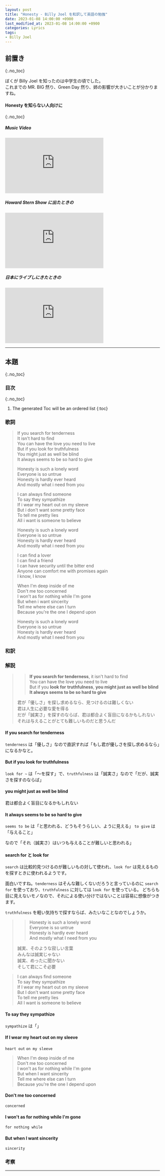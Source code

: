 ```yaml
---
layout: post
title: "Honesty - Billy Joel を和訳して英語の勉強"
date: 2023-01-08 14:00:00 +0900
last_modified_at: 2023-01-08 14:00:00 +0900
categories: Lyrics
tags:
- Billy Joel
---
```



## 前置き
{:.no_toc}

ぼくが Billy Joel を知ったのは中学生の頃でした。  
これまでの MR. BIG 然り、Green Day 然り、姉の影響が大きいことが分かりますね。


<!-- more -->

#### Honesty を知らない人向けに
{:.no_toc}

##### Music Video
<div class="u-youtube">
  <iframe width="320" height="180" src="https://www.youtube.com/embed/CnQ8N1KacJc" title="YouTube video player" frameborder="0" allow="accelerometer; autoplay; clipboard-write; encrypted-media; gyroscope; picture-in-picture; web-share" allowfullscreen></iframe>
</div>

##### Howard Stern Show に出たときの
<div class="u-youtube">
  <iframe width="320" height="180" src="https://www.youtube.com/embed/rWfB4-Wr4Oo" title="YouTube video player" frameborder="0" allow="accelerometer; autoplay; clipboard-write; encrypted-media; gyroscope; picture-in-picture; web-share" allowfullscreen></iframe>
</div>

##### 日本にライブしにきたときの
<div class="u-youtube">
  <iframe width="320" height="180" src="https://www.youtube.com/embed/6KOPxFznbFs" title="YouTube video player" frameborder="0" allow="accelerometer; autoplay; clipboard-write; encrypted-media; gyroscope; picture-in-picture; web-share" allowfullscreen></iframe>
</div>

----


## 本題
{:.no_toc}

### 目次
{:.no_toc}

1. The generated Toc will be an ordered list
{:toc}

### 歌詞

> If you search for tenderness  
> It isn't hard to find  
> You can have the love you need to live  
> But if you look for truthfulness  
> You might just as well be blind  
> It always seems to be so hard to give  
> 
> Honesty is such a lonely word  
> Everyone is so untrue  
> Honesty is hardly ever heard  
> And mostly what i need from you  
> 
> I can always find someone  
> To say they sympathize  
> If i wear my heart out on my sleeve  
> But i don't want some pretty face  
> To tell me pretty lies  
> All i want is someone to believe  
> 
> Honesty is such a lonely word  
> Everyone is so untrue  
> Honesty is hardly ever heard  
> And mostly what i need from you  
> 
> I can find a lover  
> I can find a friend  
> I can have security until the bitter end  
> Anyone can comfort me with promises again  
> I know, I know  
> 
> When I'm deep inside of me  
> Don't me too concerned  
> I won't as for nothing while I'm gone  
> But when i want sincerity  
> Tell me where else can I turn  
> Because you're the one I depend upon  
> 
> Honesty is such a lonely word  
> Everyone is so untrue  
> Honesty is hardly ever heard  
> And mostly what I need from you  


### 和訳


### 解説

>> **If you search for tenderness**, it isn't hard to find  
>> You can have the love you need to live  
>> But if you **look for** **truthfulness**, **you might just as well be blind**  
>> **It always seems to be so hard to give**  
>
> 君が「優しさ」を探し求めるなら、見つけるのは難しくない  
> 君は人生に必要な愛を得る  
> だが「誠実さ」を探すのならば、君は都合よく盲目になるかもしれない  
> それは与えることがとても難しいものだと思うんだ


#### If you search for tenderness

`tenderness` は「優しさ」なので直訳すれば「もし君が優しさを探し求めるなら」になるかなと。

#### But if you look for truthfulness

`look for ~` は「〜を探す」で、`truthfulness` は「誠実さ」なので「だが、誠実さを探すのならば」

#### you might just as well be blind

君は都合よく盲目になるかもしれない

#### It always seems to be so hard to give

`seems to be` は「と思われる、どうもそうらしい、ように見える」
`to give` は「与えること」

なので「それ（誠実さ）はいつも与えることが難しいと思われる」

#### search for と look for

`search` は比較的見つけるのが難しいもの対して使われ、`look for` は見えるものを探すときに使われるようです。

面白いですね。`tenderness` はそんな難しくないだろうと言っているのに `search for` を使っており、`truthfulness` に対しては `look for` を使っている。
どちらも目に見えないモノなので、それによる使い分けではないことは容易に想像がつきます。

`truthfulness` を軽い気持ちで探すならば、みたいなことなのでしょうか。


>> Honesty is such a lonely word  
>> Everyone is so untrue  
>> Honesty is hardly ever heard  
>> And mostly what I need from you  
>
> 誠実、そのような寂しい言葉  
> みんなは誠実じゃない  
> 誠実、めったに聞かない  
> そして君にこそ必要


> I can always find someone  
> To say they sympathize  
> If I wear my heart out on my sleeve  
> But I don't want some pretty face  
> To tell me pretty lies  
> All I want is someone to believe  

#### To say they sympathize

`sympathize` は「」


#### If I wear my heart out on my sleeve

`heart out` 
`on my sleeve`


> When I'm deep inside of me  
> Don't me too concerned  
> I won't as for nothing while I'm gone  
> But when I want sincerity  
> Tell me where else can I turn  
> Because you're the one I depend upon  

#### Don't me too concerned

`concerned`

#### I won't as for nothing while I'm gone

`for nothing while`

#### But when I want sincerity

`sincerity`






### 考察


----
<!-- footnote -->

[^Dookie]: [Dookie](https://ja.wikipedia.org/wiki/%E3%83%89%E3%82%A5%E3%83%BC%E3%82%AD%E3%83%BC) - 最終更新 2021年3月1日 (月) 18:09



